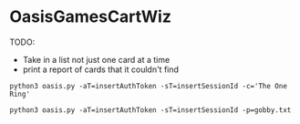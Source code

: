# OasisGamesCartWiz

TODO: 
* Take in a list not just one card at a time
* print a report of cards that it couldn't find


```python3 oasis.py -aT=insertAuthToken -sT=insertSessionId -c='The One Ring'```

```python3 oasis.py -aT=insertAuthToken -sT=insertSessionId -p=gobby.txt```

